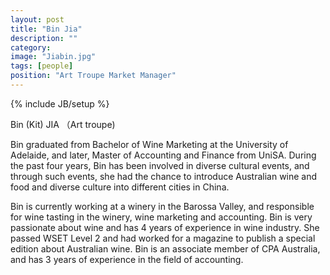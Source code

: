 ```yaml
---
layout: post
title: "Bin Jia"
description: ""
category: 
image: "Jiabin.jpg"
tags: [people]
position: "Art Troupe Market Manager"
---
```

{% include JB/setup %}

Bin (Kit) JIA （Art troupe) 

Bin graduated from Bachelor of Wine Marketing at the University of Adelaide, and later, Master of Accounting and Finance from UniSA. During the past four years, Bin has been involved in diverse cultural events, and through such events, she had the chance to introduce Australian wine and food and diverse culture into different cities in China.

Bin is currently working at a winery in the Barossa Valley, and responsible for wine tasting in the winery, wine marketing and accounting. Bin is very passionate about wine and has 4 years of experience in wine industry. She passed WSET Level 2 and had worked for a magazine to publish a special edition about Australian wine. Bin is an associate member of CPA Australia, and has 3 years of experience in the field of accounting.
